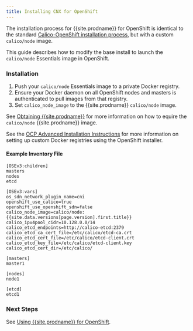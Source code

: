 ```yaml
---
title: Installing CNX for OpenShift
---
```


The installation process for {{site.prodname}} for OpenShift is identical to the
standard [Calico-OpenShift installation process](../installation), but with a custom `calico/node` image.

This guide describes how to modify the base install to launch the `calico/node` Essentials image in OpenShift.

### Installation

1. Push your `calico/node` Essentials image to a private Docker registry.
2. Ensure your Docker daemon on all OpenShift nodes and masters is authenticated to pull images from that registry.
3. Set `calico_node_image` to the {{site.prodname}} `calico/node` image.

See [Obtaining {{site.prodname}}][obtaining-essentials] for more information
on how to equire the `calico/node` {{site.prodname}} image.

See the [OCP Advanced Installation Instructions][ocp-advanced-install] for more 
information on setting up custom Docker registries using the OpenShift installer.

#### Example Inventory File

```
[OSEv3:children]
masters
nodes
etcd

[OSEv3:vars]
os_sdn_network_plugin_name=cni
openshift_use_calico=true
openshift_use_openshift_sdn=false
calico_node_image=calico/node:{{site.data.versions[page.version].first.title}}
calico_ipv4pool_cidr=10.128.0.0/14
calico_etcd_endpoints=http://calico-etcd:2379
calico_etcd_ca_cert_file=/etc/calico/etcd-ca.crt
calico_etcd_cert_file=/etc/calico/etcd-client.crt
calico_etcd_key_file=/etc/calico/etcd-client.key
calico_etcd_cert_dir=/etc/calico/

[masters]
master1

[nodes]
node1

[etcd]
etcd1
```

### Next Steps

See [Using {{site.prodname}} for OpenShift](usage).

[obtaining-essentials]: {{site.baseurl}}/{{page.version}}/getting-started/essentials/
[ocp-advanced-install]: https://access.redhat.com/documentation/en-us/openshift_container_platform/3.6/html-single/installation_and_configuration/#system-requirements
